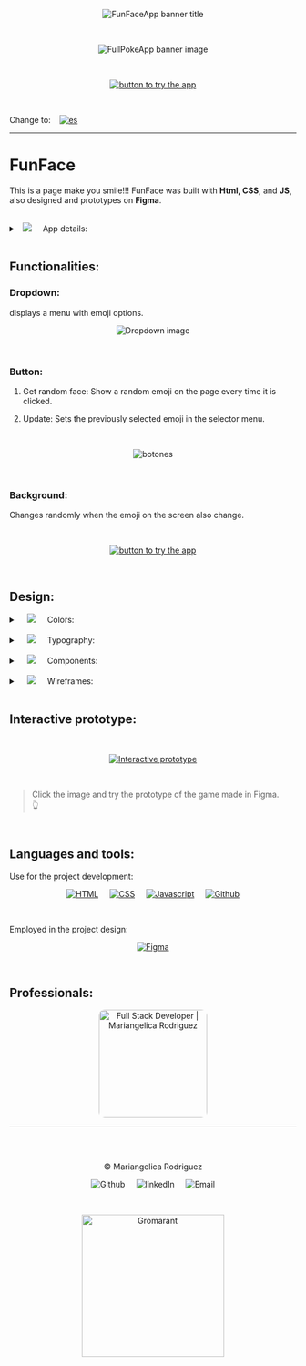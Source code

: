 <p align="center"><img src="images/readme-images/funFace_title.webp" alt="FunFaceApp banner title"/></p>

<br>

<p align="center"><img src="images/readme-images/banner_img_readme.svg" alt="FullPokeApp banner image"/></p>

<br>

<p align="center"><a href="https://gromarant.github.io/FunFace/" target="_blank"><img src="images/readme-images/cta_button.webp" alt="button to try the app"/></a></p>

<br>

Change to:&nbsp; &nbsp; [![es](https://img.shields.io/badge/Language-Spanish-blue.svg)](README.es.md)

---

# FunFace
This is a page make you smile!!! FunFace was built with **Html, CSS**, and **JS**, also designed and prototypes on **Figma**. &nbsp; &nbsp; 

<br>

<details>
<summary>
   &nbsp; <img src="images/readme-images/details_readme.svg"/> &nbsp; &nbsp;
  App details:
</summary>


### Randomly:

 > In the application, features were implemented to change randomly, such as:
  - **Background color:**  &nbsp; the **CSS** background-color property represented in its rgb value was modified using  **Javascript**.
  - **Emoji**  &nbsp; established by the app with **Javascript**, sets a random number that corresponds to the index of the emoji in the list. 

<br>

<p align="center"><a href="https://gromarant.github.io/FunFace/" target="_blank"><img src="images/readme-images/tryBtn_readme.svg" alt="button to try the app"/></a></p>
</details>

<br>

## Functionalities:

### Dropdown:

displays a menu with emoji options.<br>

<p align="center"><img src="images/readme-images/dropdown_readme.svg" alt="Dropdown image"/></p>

<br>

### Button:
1. Get random face: Show a random emoji on the page every time it is clicked.<br>

2. Update: Sets the previously selected emoji in the selector menu.<br>

<br>

<p align="center"><img src="images/readme-images/buttons_readme.webp" alt="botones"/></p>

<br>

### Background:
Changes randomly when the emoji on the screen also change.

<br>

<p align="center"><a href="https://gromarant.github.io/FunFace/" target="_blank"><img src="images/readme-images/tryBtn_readme.svg" alt="button to try the app"/></a></p>

<br> 

<h2 id="design">Design:</h2>

<details>
<summary>
 &nbsp; &nbsp; <img src="images/readme-images/color.webp"/> &nbsp; &nbsp; Colors:
</summary>

### Color palette:
The color palette used in the project includes bright colors to generate emotions and energy.

<p align="center"><img src="images/readme-images/colours.svg" alt="Color variations (color palette)"/></p>
<p align="center">Color variations were used for color palette creation.</p>

<br>

### Color details:
Information shown in the design system to maintain the visual coherence of the app.

<br>

<p align="center"><img src="images/readme-images/color_information.webp" alt="Design system's color documentation."/></p>

<br>

- **Category:** Shows the color category and general name.
- **Color sample:** it is a visual representation of the corresponding color.
- **Color hex value:** it’s the code name of the color in hexadecimal nomenclature.
- **Color naming:** represents the naming conventions used in the design system of the project.

<br>

<a href="#design">go back to design section</a>

</details>

<br>

<details>
<summary>
 &nbsp; &nbsp; <img src="images/readme-images/typography.webp"/> &nbsp; &nbsp; Typography:
</summary>
<br>

<p align="center"><img src="images/readme-images/typography_samples.svg" alt="Typography"/></p>
<p align="center">Typography family used in the app.</p>


<br>

<p align="center"><img src="images/readme-images/typography_info.svg" alt="Typography information"/></p>
<p align="center">Typography documentation in the design system.</p>

<br>

The typography information shown in the design system includes font-family, font-weight, font-size and letter-spacing. This is the same information used in web development.

<br>

<a href="#design">go back to design section</a>

</details>

<br>

<details>
<summary>
 &nbsp; &nbsp; <img src="images/readme-images/components.webp"/> &nbsp; &nbsp; Components:
</summary>
<br>

<p align="center"><img src="images/readme-images/buttons_specifications.svg" alt="Get Random face button documentation"/></p>
<p align="center">Get Random face button documentation shown in the design system.</p>

<br>

<a href="#design">go back to design section</a>

</details>

<br>

<details>
<summary>
 &nbsp; &nbsp; <img src="images/readme-images/wireframe.svg"/> &nbsp; &nbsp;  Wireframes:
</summary>

<br>

> Wireframes are prototypes that serve as a visual guide that represents the skeletal framework of the game.

<br>

## FunFace application:

### mobile prototype

### Details: 

**1. &nbsp; &nbsp; Emoji image:** it is the image displayed in the application.<br>
**2. &nbsp; &nbsp; Botón Get Random face:** allows the user to change the shown image randomly.<br>
**3. &nbsp; &nbsp; Menú desplegable:** displays available image options.<br>
**4. &nbsp; &nbsp; Botón de Update:** Sets the selected option in the dropdown menu as the current image.
<br>


<p align="center"><img src="images/readme-images/mobile_wireframe.svg" alt="mobile wireframe"/></p>
<p align="center">Moile layout design</p>

<br>

### Wireframe in high fidelity:

<br>

<p align="center"><img src="images/readme-images/mobile_wireframe_high.svg" alt="mobile wireframe in high fidelity" title="mobile wireframe in high fidelity"/></p>

<br>

<a href="#design">go back to design section</a>

<br>

---

<br>

### Tablet prototype

### Details: 

**1. &nbsp; &nbsp; Emoji image:** it is the image displayed in the application.<br>
**2. &nbsp; &nbsp; Botón Get Random face:** allows the user to change the shown image randomly.<br>
**3. &nbsp; &nbsp; Menú desplegable:** displays available image options.<br>
**4. &nbsp; &nbsp; Botón de Update:** Sets the selected option in the dropdown menu as the current image.
<br>


<p align="center"><img src="images/readme-images/tablet_wireframe.svg" alt="tablet wireframe"/></p>
<p align="center">Tablet layout design</p>

<br>

### Wireframe in high fidelity:

<br>

<p align="center"><img src="images/readme-images/tablet_wireframe_high.svg" alt="tablet wireframe in high fidelity" title="tablet wireframe in high fidelity"/></p>

<br>

<a href="#design">go back to design section</a>

<br>

---

<br>

### Desktop prototype

### Details: 

**1. &nbsp; &nbsp; Emoji image:** it is the image displayed in the application.<br>
**2. &nbsp; &nbsp; Botón Get Random face:** allows the user to change the shown image randomly.<br>
**3. &nbsp; &nbsp; Menú desplegable:** displays available image options.<br>
**4. &nbsp; &nbsp; Botón de Update:** Sets the selected option in the dropdown menu as the current image.
<br>


<p align="center"><img src="images/readme-images/desktop_wireframe.svg" alt="desktop wireframe"/></p>
<p align="center">Desktop layout design</p>

<br>

### Wireframe in high fidelity:

<br>

<p align="center"><img src="images/readme-images/desktop_wireframe_high.svg" alt="desktop wireframe in high fidelity" title="desktop wireframe in high fidelity"/></p>

<br>

<a href="#design">go back to design section</a>

<br>

---
</details>

<br>

## Interactive prototype:

<br>

<p align="center"><a href="https://www.figma.com/proto/fV01fBdBQbbT5fScqf7ro1/FunFace?page-id=15%3A772&node-id=15-933&viewport=758%2C109%2C0.05&scaling=scale-down&starting-point-node-id=15%3A1603&mode=design&t=el8vVvA5SLjxGeeg-1" target="_blank"><img src="images/readme-images/protoype_readme.svg" alt="Interactive prototype" title="Try the game prototype"/></p></a>

<br>

> Click the image and try the prototype of the game made in Figma. &nbsp; &nbsp; 👆

<br>

## Languages and tools:

Use for the project development:

<p align="center">
<a href="https://developer.mozilla.org/en-US/docs/Web/HTML" target="_blank"><img src="images/readme-images/html_readme_dark_aqua.svg" title="know more about HTML" alt="HTML"/></a> &nbsp; &nbsp;
<a href="https://developer.mozilla.org/en-US/docs/Web/CSS" target="_blank"><img src="images/readme-images/css_readme_dark_aqua.svg" title="know more about CSS" alt="CSS"/></a> &nbsp; &nbsp;
<a href="https://developer.mozilla.org/en-US/docs/Web/JavaScript" target="_blank"><img src="images/readme-images/javascript_readme_dark_aqua.svg" title="know more about Javascript" alt="Javascript"/></a> &nbsp; &nbsp;
<a href="https://github.com/about" target="_blank"><img src="images/readme-images/github_readme_dark_aqua.svg" title="know more about Github" alt="Github"/></a>
</p>

<br>

Employed in the project design:

<p align="center">
<a href="https://www.figma.com/" target="_blank"><img src="images/readme-images/figma_readme_dark_aqua.svg" title="know more about Figma" alt="Figma"/></a>
</p>

<br>

## Professionals:

<a href="https://www.linkedin.com/in/mariangelicarodriguezperez/">
<p align="center"><img src="images/readme-images/professionalCard.webp" style="width:190px; border-radius: 10px;" alt="Full Stack Developer | Mariangelica Rodriguez" title="See my LinkedIn profile"/></p>
</a>

---

<br><br>

<p align="center">© Mariangelica Rodriguez</p>

<p align="center">
<a style="text-decoration:none; cursor:pointer;" href="https://github.com/Gromarant"><img src="images/readme-images/github_readme.svg" alt="Github" title="Visit my Github profile"/></a> &nbsp; &nbsp;
<a style="text-decoration:none; cursor:pointer;" href="https://www.linkedin.com/in/mariangelicarodriguezperez/"><img src="images/readme-images/linkedIn_readme.svg" alt="linkedIn" title="See my LinkedIn profile"/></a> &nbsp; &nbsp;
<a style="text-decoration:none; cursor:pointer;" href="mailto:contacto@gromarant.com"><img src="images/readme-images/mail_readme.svg" alt="Email" title="Write me an email"/></a>
</p>

<br>
<p align="center"><a href="https://www.gromarant.com/"><img src="images/readme-images/logoGromarant-2023.webp" style="width:250px;" alt="Gromarant" title="Visit web portfolio"/></a></p>